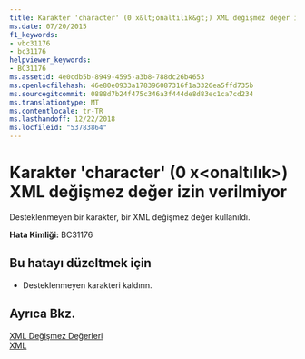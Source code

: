 ```yaml
---
title: Karakter 'character' (0 x&lt;onaltılık&gt;) XML değişmez değer izin verilmiyor
ms.date: 07/20/2015
f1_keywords:
- vbc31176
- bc31176
helpviewer_keywords:
- BC31176
ms.assetid: 4e0cdb5b-8949-4595-a3b8-788dc26b4653
ms.openlocfilehash: 46e80e0933a178396087316f1a3326ea5ffd735b
ms.sourcegitcommit: 0888d7b24f475c346a3f444de8d83ec1ca7cd234
ms.translationtype: MT
ms.contentlocale: tr-TR
ms.lasthandoff: 12/22/2018
ms.locfileid: "53783864"
---
```

# <a name="character-character-0xlthexadecimalgt-is-not-allowed-in-xml-literal"></a>Karakter 'character' (0 x&lt;onaltılık&gt;) XML değişmez değer izin verilmiyor
Desteklenmeyen bir karakter, bir XML değişmez değer kullanıldı.  
  
 **Hata Kimliği:** BC31176  
  
## <a name="to-correct-this-error"></a>Bu hatayı düzeltmek için  
  
-   Desteklenmeyen karakteri kaldırın.  
  
## <a name="see-also"></a>Ayrıca Bkz.  
 [XML Değişmez Değerleri](../../visual-basic/language-reference/xml-literals/index.md)  
 [XML](../../visual-basic/programming-guide/language-features/xml/index.md)
